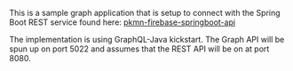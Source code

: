 This is a sample graph application that is setup to connect with the Spring Boot REST service found here: [pkmn-firebase-springboot-api](https://github.com/Silidos/pkmn-firebase-springboot-api)

The implementation is using GraphQL-Java kickstart. The Graph API will be spun up on port 5022 and assumes that
the REST API will be on at port 8080.